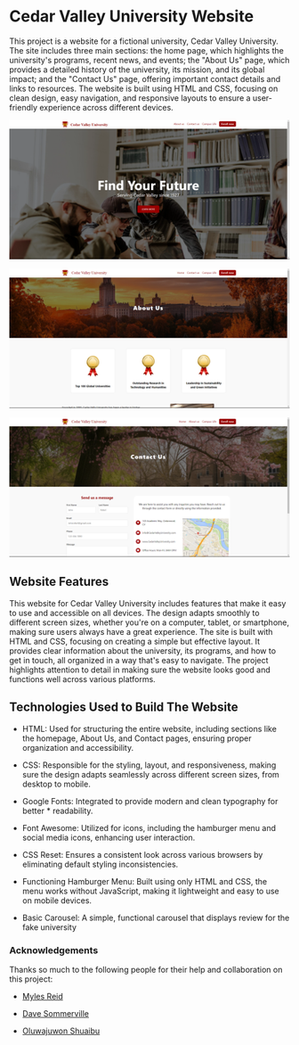 # Cedar Valley University Website

This project is a website for a fictional university, Cedar Valley University.
The site includes three main sections: the home page, which highlights the
university's programs, recent news, and events; the "About Us" page, which
provides a detailed history of the university, its mission, and its global
impact; and the "Contact Us" page, offering important contact details and links 
to resources. The website is built using HTML and CSS, focusing on clean design, easy navigation, and responsive layouts to ensure a user-friendly experience across different devices.

![The home page of the website](./src/img/img.README/home-page.png)

![The about us page of the website](./src/img/img.README/about-us-page.png)

![The contact us page of the website](./src/img/img.README/contact-us-page.png)

## Website Features

This website for Cedar Valley University includes features that make it easy to use and accessible on all devices. The design adapts smoothly to different screen sizes, whether you're on a computer, tablet, or smartphone, making sure users always have a great experience. The site is built with HTML and CSS, focusing on creating a simple but effective layout. It provides clear information about the university, its programs, and how to get in touch, all organized in a way that's easy to navigate. The project highlights attention to detail in making sure the website looks good and functions well across various platforms.

## Technologies Used to Build The Website

* HTML: Used for structuring the entire website, including sections like the homepage, About Us, and Contact pages, ensuring proper organization and accessibility.

* CSS: Responsible for the styling, layout, and responsiveness, making sure the design adapts seamlessly across different screen sizes, from desktop to mobile.

* Google Fonts: Integrated to provide modern and clean typography for better * readability.

* Font Awesome: Utilized for icons, including the hamburger menu and social media icons, enhancing user interaction.

* CSS Reset: Ensures a consistent look across various browsers by eliminating default styling inconsistencies.

* Functioning Hamburger Menu: Built using only HTML and CSS, the menu works without JavaScript, making it lightweight and easy to use on mobile devices.

* Basic Carousel: A simple, functional carousel that displays review for the fake university

### Acknowledgements

Thanks so much to the following people for their help and collaboration on this project:

* [Myles Reid](https://github.com/myles-reid)

* [Dave Sommerville](https://github.com/dave-sommerville)

* [Oluwajuwon Shuaibu](https://github.com/mrshuaibu)

